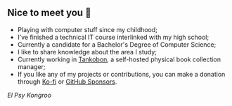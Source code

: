 ## Nice to meet you 👋

- Playing with computer stuff since my childhood;
- I’ve finished a technical IT course interlinked with my high school;
- Currently a candidate for a Bachelor's Degree of Computer Science;
- I like to share knowledge about the area I study;
- Currently working in [Tankobon], a self-hosted physical book collection manager;
- If you like any of my projects or contributions, you can make a donation through [Ko-fi] or [GitHub Sponsors].

*El Psy Kongroo*

[Tankobon]: https://github.com/alessandrojean/tankobon/
[GitHub Sponsors]: https://github.com/sponsors/alessandrojean/
[Ko-fi]: https://ko-fi.com/alessandrojean/
